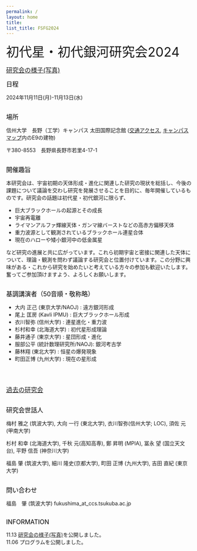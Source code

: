 ```yaml
---
permalink: /
layout: home
title: 
list_title: FSFG2024
---
```

<span style="font-size: 250%;"> 初代星・初代銀河研究会2024 </span>

<span style="font-size: 120%; color: black;">[研究会の様子(写真)](https://fukushimahj.github.io/FSFG2024/picture)</span>

<span style="font-size: 120%; color: black;">日程 </span> 

2024年11月11日(月)-11月13日(水) 
<br><br>

<span style="font-size: 120%; color: black;">場所 </span> 

信州大学　長野（工学）キャンパス 太田国際記念館 ([交通アクセス](https://www.shinshu-u.ac.jp/access/nagano_technology/), [キャンパスマップ](https://www.shinshu-u.ac.jp/guidance/guide/nagano_technology/#campusmap)内のE9の建物)

〒380-8553　長野県長野市若里4-17-1
<br>
<br>

<span style="font-size: 120%; color: black;">開催趣旨 </span> 

本研究会は、宇宙初期の天体形成・進化に関連した研究の現状を総括し、今後の課題について議論を交わし研究を発展させることを目的に、毎年開催しているものです。研究会の話題は初代星・初代銀河に限らず、

- 巨大ブラックホールの起源とその成長
- 宇宙再電離
- ライマンアルファ輝線天体・ガンマ線バーストなどの高赤方偏移天体
- 重力波源として観測されているブラックホール連星合体
- 現在のハローや矮小銀河中の低金属星

など研究の進展と共に広がっています。これら初期宇宙と密接に関連した天体について、理論・観測を問わず議論する研究会と位置付けています。この分野に興味がある・これから研究を始めたいと考えている方々の参加も歓迎いたします。奮ってご参加頂けますよう、よろしくお願いします。
<br>
<br>

<span style="font-size: 120%; color: black;">基調講演者（50音順・敬称略）</span> 
- 大内 正己 (東京大学/NAOJ)      : 遠方銀河形成
- 尾上 匡房 (Kavli IPMU)         : 巨大ブラックホール形成
- 衣川智弥  (信州大学)           : 連星進化・重力波
- 杉村和幸  (北海道大学)         : 初代星形成理論
- 藤井通子  (東京大学)           : 星団形成・進化
- 服部公平  (統計数理研究所/NAOJ): 銀河考古学
- 藤林翔    (東北大学)           : 恒星の爆発現象
- 町田正博  (九州大学)           : 現在の星形成
<br>
<br>

<span style="font-size: 120%; color: black;">[過去の研究会](http://tpweb2.phys.konan-u.ac.jp/~shodai/)</span>
<br>
<br>

<span style="font-size: 120%; color: black;">研究会世話人 </span>

梅村 雅之 (筑波大学), 大向 一行 (東北大学), 衣川智弥(信州大学; LOC), 須佐 元 (甲南大学)

杉村 和幸 (北海道大学), 千秋 元(高知高専), 鄭 昇明 (MPIA), 冨永 望 (国立天文台), 平野 信吾 (神奈川大学)

福島 肇 (筑波大学), 細川 隆史(京都大学), 町田 正博 (九州大学), 吉田 直紀 (東京大学)
<br>
<br>

<span style="font-size: 120%; color: black;">問い合わせ </span>

福島　肇 (筑波大学)  fukushima_at_ccs.tsukuba.ac.jp
<br>
<br>

<span style="font-size: 120%; color: black;">INFORMATION </span>

11.13 [研究会の様子(写真)](https://fukushimahj.github.io/FSFG2024/picture)を公開しました。<br>
11.06 プログラムを公開しました。<br>
<br><br>



